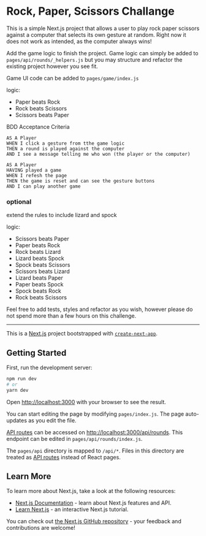 # Rock, Paper, Scissors Challange

This is a simple Next.js project that allows a user to play rock paper scissors against a computer that selects its own gesture at random.
Right now it does not work as intended, as the computer always wins!

Add the game logic to finish the project. 
Game logic can simply be added to `pages/api/rounds/_helpers.js` but you may structure and refactor the existing project however you see fit.

Game UI code can be added to `pages/game/index.js`

logic:
- Paper beats Rock
- Rock beats Scissors
- Scissors beats Paper


BDD Acceptance Criteria

```
AS A Player
WHEN I click a gesture from tthe game logic
THEN a round is played against the computer
AND I see a message telling me who won (the player or the computer)
```

```
AS A Player
HAVING played a game
WHEN I refesh the page
THEN the game is reset and can see the gesture buttons
AND I can play another game
```

### optional
extend the rules to include lizard and spock

logic:
- Scissors beats Paper
- Paper beats Rock
- Rock beats Lizard
- Lizard beats Spock
- Spock beats Scissors
- Scissors beats Lizard
- Lizard beats Paper
- Paper beats Spock
- Spock beats Rock
- Rock beats Scissors

Feel free to add tests, styles and refactor as you wish, however please do not spend more than a few hours on this challenge.

---


This is a [Next.js](https://nextjs.org/) project bootstrapped with [`create-next-app`](https://github.com/vercel/next.js/tree/canary/packages/create-next-app).

## Getting Started

First, run the development server:

```bash
npm run dev
# or
yarn dev
```

Open [http://localhost:3000](http://localhost:3000) with your browser to see the result.

You can start editing the page by modifying `pages/index.js`. The page auto-updates as you edit the file.

[API routes](https://nextjs.org/docs/api-routes/introduction) can be accessed on [http://localhost:3000/api/rounds](http://localhost:3000/api/rounds). This endpoint can be edited in `pages/api/rounds/index.js`.

The `pages/api` directory is mapped to `/api/*`. Files in this directory are treated as [API routes](https://nextjs.org/docs/api-routes/introduction) instead of React pages.

## Learn More

To learn more about Next.js, take a look at the following resources:

- [Next.js Documentation](https://nextjs.org/docs) - learn about Next.js features and API.
- [Learn Next.js](https://nextjs.org/learn) - an interactive Next.js tutorial.

You can check out [the Next.js GitHub repository](https://github.com/vercel/next.js/) - your feedback and contributions are welcome!
